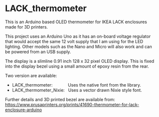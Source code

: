# LACK_thermometer

This is an Arduino based OLED thermometer for IKEA LACK enclosures made for 3D printers.


This project uses an Arduino Uno as it has an on-board voltage regulator that would accept the same 12 volt supply that I am using for the LED lighting. Other models such as the Nano and Micro will also work and can be powered from an USB supply.

The display is a slimline 0.91 inch 128 x 32 pixel OLED display. This is fixed into the display bezel using a small amount of epoxy resin from the rear.

Two version are available:
* LACK_thermometer: &nbsp; &nbsp; &nbsp; &nbsp; &nbsp; &nbsp; Uses the native font from the library.
* LACK_thermometer_Nixie: &nbsp; Uses a vector drawn Nixie style font. 

Further details and 3D printed bezel are available from: https://www.prusaprinters.org/prints/41690-thermometer-for-lack-enclosure-arduino
